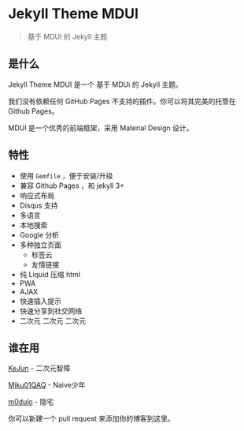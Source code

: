 # Jekyll Theme MDUI

> 基于 MDUI 的 Jekyll 主题

## 是什么

Jekyll Theme MDUI 是一个 基于 MDUi 的 Jekyll 主题。

我们没有依赖任何 GitHub Pages 不支持的插件。你可以将其完美的托管在 Github Pages。

MDUI 是一个优秀的前端框架，采用 Material Design 设计。

## 特性

* 使用 `Gemfile` ，便于安装/升级
* 兼容 Github Pages ，和 jekyll 3+
* 响应式布局
* Disqus 支持
* 多语言
* 本地搜索
* Google 分析
* 多种独立页面
    * 标签云
    * 友情链接
* 纯 Liquid 压缩 html
* PWA
* AJAX
* 快速插入提示
* 快速分享到社交网络
* 二次元 二次元 二次元

## 谁在用

[KeJun](https://blog.kejun.space/) - 二次元智障

[Miku01QAQ](http://blog.miku01qaq.xyz/) - Naive少年

[m0dulo](https://m0dulo.xyz) - 隐宅

你可以新建一个 pull request 来添加你的博客到这里。